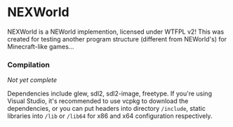 # NEXWorld

NEXWorld is a NEWorld implemention, licensed under WTFPL v2!
This was created for testing another program structure (different from NEWorld's) for Minecraft-like games...

### Compilation
*Not yet complete*

Dependencies include glew, sdl2, sdl2-image, freetype.
If you're using Visual Studio, it's recommended to use vcpkg to download the dependencies, or you can put headers into directory `/include`, static libraries into `/lib` or `/lib64` for x86 and x64 configuration respectively.
